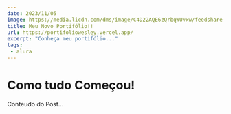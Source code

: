 ```yaml
---
date: 2023/11/05
image: https://media.licdn.com/dms/image/C4D22AQE6zQrbqWUvxw/feedshare-shrink_800/0/1679591830845?e=1701907200&v=beta&t=zZSbRJfjP-GHflXHiXwD-MfN_0xhm2S6ZiYgIdypgb0
title: Meu Novo Portifólio!!
url: https://portifoliowesley.vercel.app/
excerpt: "Conheça meu portifólio..."
tags:
 - alura
---
```

# Como tudo Começou!

Conteudo do Post...
